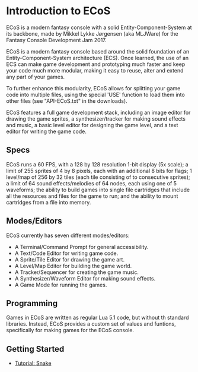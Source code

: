 # Introduction to ECoS

ECoS is a modern fantasy console with a solid Entity-Component-System
 at its backbone, made by Mikkel Lykke Jørgensen (aka MLJWare) for the 
Fantasy Console Development Jam 2017.

ECoS is a modern fantasy console based around the solid foundation of
 an Entity-Component-System architecture (ECS). Once learned, the use of
 an ECS can make game development and prototyping much faster and keep 
your code much more modular, making it easy to reuse, alter and extend 
any part of your games.

To further enhance this modularity, ECoS allows for splitting your 
game code into multiple files, using the special 'USE' function to load 
them into other files (see "API-ECoS.txt" in the downloads).

ECoS features a full game development stack, including an image 
editor for drawing the game sprites, a synthesizer/tracker for making 
sound effects and music, a basic level editor for designing the game 
level, and a text editor for writing the game code.

## ​Specs

ECoS runs a 60 FPS, with a 128 by 128 resolution 1-bit display (5x 
scale); a limit of 255 sprites of 4 by 8 pixels, each with an additional
 8 bits for flags; 1 level/map of 256 by 32 tiles (each tile consisting 
of to consecutive sprites); a limit of 64 sound effects/melodies of 64 
nodes, each using one of 5 waveforms; the ability to build games into 
single file cartridges that include all the resources and files for the 
game to run; and the ability to mount cartridges from a file into 
memory.

## Modes/Editors

ECoS currently has seven different modes/editors:
* A Terminal/Command Prompt for general accessibility.
* A Text/Code Editor for writing game code.
* A Sprite/Tile Editor for drawing the game art.
* A Level/Map Editor for building the game world.
* A Tracker/Sequencer for creating the game music.
* A Synthesizer/Waveform Editor for making sound effects.
* A Game Mode for running the games.

## Programming

Games in ECoS are written as regular Lua 5.1 code, but without th 
standard libraries. Instead, ECoS provides a custom set of values and 
funtions, specifically for making games for the ECoS console.

## Getting Started

* [Tutorial: Snake](./tutorial/Snake.html)